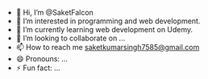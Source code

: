 - 👋 Hi, I’m @SaketFalcon
- 👀 I’m interested in programming and web development.
- 🌱 I’m currently learning web development on Udemy.
- 💞️ I’m looking to collaborate on ...
- 📫 How to reach me saketkumarsingh7585@gmail.com
- 😄 Pronouns: ...
- ⚡ Fun fact: ...

<!---
SaketFalcon/SaketFalcon is a ✨ special ✨ repository because its `README.md` (this file) appears on your GitHub profile.
You can click the Preview link to take a look at your changes.
--->

